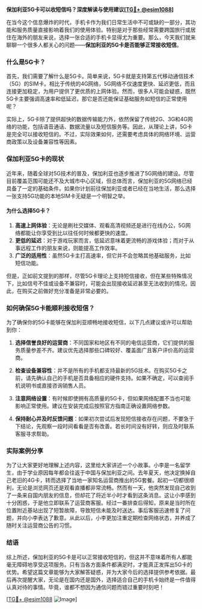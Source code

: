 **保加利亚5G卡可以收短信吗？深度解读与使用建议[[TG💪+ @esim1088](https://t.me/s/esim1088)]**

在当今这个信息爆炸的时代，手机卡作为我们日常生活中不可或缺的一部分，其功能和服务质量直接影响着我们的使用体验。特别是对于那些经常需要跨国旅行或居住在海外的朋友来说，选择一张合适的手机卡显得尤为重要。那么，今天我们就来聊聊一个很多人都关心的问题——**保加利亚的5G卡是否能够正常接收短信**。

### 什么是5G卡？

首先，我们需要了解什么是5G卡。简单来说，5G卡就是支持第五代移动通信技术（5G）的SIM卡。相比于传统的4G网络，5G网络不仅速度更快、延迟更低，而且连接更加稳定，为用户提供了更优质的上网体验。然而，很多人可能会疑惑，既然5G卡主要强调高速率和低延迟，那它是否还能保证基础服务如短信的正常使用呢？

实际上，5G卡除了提供超快的数据传输能力外，依然保留了传统2G、3G和4G网络的功能，包括语音通话、数据流量以及短信服务等。因此，从理论上讲，5G卡是完全可以接收短信的。不过，实际效果如何，还需要考虑具体的网络环境、运营商政策以及设备兼容性等因素。

### 保加利亚5G卡的现状

近年来，随着全球对5G技术的普及，保加利亚也逐步推进了5G网络的建设。尽管目前覆盖范围可能还不及大城市中心区域，但总体而言，保加利亚的5G网络已经具备了一定的基础条件。如果你计划前往保加利亚或者已经在当地生活，那么选择一张支持5G功能的本地SIM卡无疑是一个明智之举。

#### 为什么选择5G卡？

1. **高速上网体验**：无论是刷社交媒体、观看高清视频还是进行在线办公，5G网络都能让你享受到比以往任何时候都更快的速度。
2. **更低的延迟**：对于游戏玩家而言，低延迟意味着更流畅的游戏体验；而对于从事远程工作的朋友来说，则能提高工作效率。
3. **广泛的适用性**：虽然5G卡主打高速率，但它并不会忽略其他基础服务，比如短信功能。

但是，正如前文提到的那样，尽管5G卡理论上支持短信接收，但在某些特殊情况下，比如信号不佳或设备不兼容时，可能会出现接收延迟甚至无法收到的情况。因此，在购买之前做好充分准备是非常必要的。

### 如何确保5G卡能顺利接收短信？

为了确保你的5G卡能够在保加利亚顺畅地接收短信，以下几点建议或许可以帮助到你：

1. **选择信誉良好的运营商**：不同国家和地区有不同的电信运营商，它们提供的服务质量参差不齐。建议优先选择那些口碑较好、覆盖面广且客户评价高的运营商。
   
2. **检查设备兼容性**：并不是所有的手机都支持最新的5G技术。在购买5G卡之前，请先确认自己的手机是否具备相应的硬件支持。如果不确定，可以查阅手机说明书或直接咨询销售人员。

3. **注意网络设置**：有时候即使拥有高质量的5G卡，但如果网络配置不当也可能影响正常使用。建议在安装完成后按照官方指南正确设置网络参数。

4. **保持耐心并及时反馈问题**：如果初次尝试后发现短信接收存在问题，不要急于下结论，先观察一段时间看看是否有改善。若长时间没有好转，则应及时联系客服寻求帮助。

### 实际案例分享

为了让大家更好地理解上述内容，这里给大家讲述一个小故事。小李是一名留学生，由于学业原因每年都会往返于中国与保加利亚之间。去年夏天，他决定换掉自己老旧的4G卡，转而选择了当地一家知名运营商推出的5G套餐。起初一切都很顺利，无论是浏览网页还是观看直播都非常流畅。然而有一天，他突然发现自己收到了一条来自国内朋友的信息，但却花了将近半小时才看到这条消息。这让小李感到十分困惑，于是他立即联系了运营商客服。经过一番排查后得知，原来是当时所在位置附近基站出现了短暂故障，导致短信未能及时送达。事后客服迅速修复了问题，并向小李表达了歉意。从此以后，小李更加注重定期检查网络状态，并养成了随时关注运营商公告的习惯。

### 结语

综上所述，保加利亚的5G卡是可以正常接收短信的，但这并不意味着所有人都能毫无障碍地享受这项服务。只有当各方面条件都满足时，才能真正发挥出5G卡的优势。希望这篇文章能够为大家解答疑惑，并为大家今后的选择提供参考依据。最后再次提醒大家，无论是在国内还是国外，选择适合自己的手机卡始终是一件值得认真对待的事情。毕竟，谁都不想因为通信问题而错过重要时刻吧！

[[TG💪+ @esim1088](https://t.me/s/esim1088) ![Image](https://i.postimg.cc/4NQfJmqS/Snipaste-2025-05-13-00-14-12.png)]